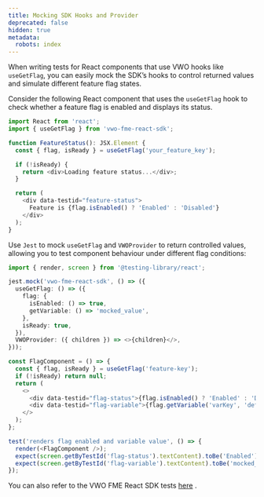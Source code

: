 ```yaml
---
title: Mocking SDK Hooks and Provider
deprecated: false
hidden: true
metadata:
  robots: index
---
```

When writing tests for React components that use VWO hooks like `useGetFlag`, you can easily mock the SDK’s hooks to control returned values and simulate different feature flag states.

Consider the following React component that uses the `useGetFlag` hook to check whether a feature flag is enabled and displays its status.

```typescript
import React from 'react';
import { useGetFlag } from 'vwo-fme-react-sdk';

function FeatureStatus(): JSX.Element {
  const { flag, isReady } = useGetFlag('your_feature_key');

  if (!isReady) {
    return <div>Loading feature status...</div>;
  }

  return (
    <div data-testid="feature-status">
      Feature is {flag.isEnabled() ? 'Enabled' : 'Disabled'}
    </div>
  );
}
```

Use `Jest`  to mock `useGetFlag` and `VWOProvider` to return controlled values, allowing you to test component behaviour under different flag conditions:

```typescript TypeScript
import { render, screen } from '@testing-library/react';

jest.mock('vwo-fme-react-sdk', () => ({
  useGetFlag: () => ({
    flag: {
      isEnabled: () => true,
      getVariable: () => 'mocked_value',
    },
    isReady: true,
  }),
  VWOProvider: ({ children }) => <>{children}</>,
}));

const FlagComponent = () => {
  const { flag, isReady } = useGetFlag('feature-key');
  if (!isReady) return null;
  return (
    <>
      <div data-testid="flag-status">{flag.isEnabled() ? 'Enabled' : 'Disabled'}</div>
      <div data-testid="flag-variable">{flag.getVariable('varKey', 'default')}</div>
    </>
  );
};

test('renders flag enabled and variable value', () => {
  render(<FlagComponent />);
  expect(screen.getByTestId('flag-status').textContent).toBe('Enabled');
  expect(screen.getByTestId('flag-variable').textContent).toBe('mocked_value');
});

```

You can also refer to the VWO FME React SDK tests [here](https://github.com/wingify/vwo-fme-react-sdk/tree/master/test) .